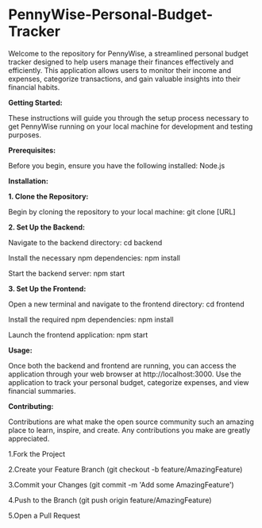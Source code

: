 # PennyWise-Personal-Budget-Tracker

Welcome to the repository for PennyWise, a streamlined personal budget tracker designed to help users manage their finances effectively and efficiently. This application allows users to monitor their income and expenses, categorize transactions, and gain valuable insights into their financial habits.

**Getting Started:**

These instructions will guide you through the setup process necessary to get PennyWise running on your local machine for development and testing purposes.

**Prerequisites:**

Before you begin, ensure you have the following installed:
Node.js

**Installation:**

  **1. Clone the Repository:**
  
  Begin by cloning the repository to your local machine:
  git clone [URL]
  
  **2. Set Up the Backend:**
  
  Navigate to the backend directory:
  cd backend
  
  Install the necessary npm dependencies:
  npm install
  
  Start the backend server:
  npm start

  **3. Set Up the Frontend:**
  
  Open a new terminal and navigate to the frontend directory:
  cd frontend
  
  Install the required npm dependencies:
  npm install
  
  Launch the frontend application:
  npm start

**Usage:**

Once both the backend and frontend are running, you can access the application through your web browser at http://localhost:3000. Use the application to track your personal budget, categorize expenses, and view financial summaries.

**Contributing:**

Contributions are what make the open source community such an amazing place to learn, inspire, and create. Any contributions you make are greatly appreciated.

  1.Fork the Project
  
  2.Create your Feature Branch (git checkout -b feature/AmazingFeature)
  
  3.Commit your Changes (git commit -m 'Add some AmazingFeature')
  
  4.Push to the Branch (git push origin feature/AmazingFeature)
  
  5.Open a Pull Request
